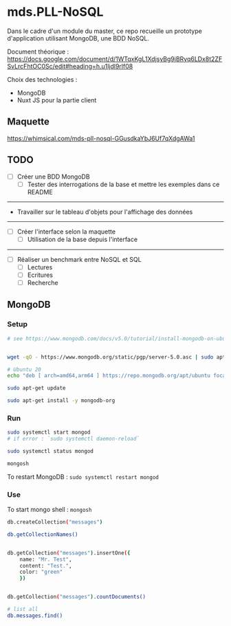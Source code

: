 # mds.PLL-NoSQL

Dans le cadre d'un module du master, ce repo recueille un prototype d'application utilisant MongoDB, une BDD NoSQL.

Document théorique : https://docs.google.com/document/d/1WTqxKgL1XdjsyBg9jBRyq6LDx8t2ZFSvLrcFhtOC0Sc/edit#heading=h.u1ljdl9rlf08

Choix des technologies :

- MongoDB
- Nuxt JS pour la partie client

## Maquette

https://whimsical.com/mds-pll-nosql-GGusdkaYbJ6Uf7qXdgAWa1

## TODO

- [ ] Créer une BDD MongoDB
  - [ ] Tester des interrogations de la base et mettre les exemples dans ce README

---

- Travailler sur le tableau d'objets pour l'affichage des données

---

- [ ] Créer l'interface selon la maquette
  - [ ] Utilisation de la base depuis l'interface

___ 

- [ ] Réaliser un benchmark entre NoSQL et SQL 
  - [ ] Lectures
  - [ ] Ecritures
  - [ ] Recherche

## MongoDB 
### Setup

```sh
# see https://www.mongodb.com/docs/v5.0/tutorial/install-mongodb-on-ubuntu/ 


wget -qO - https://www.mongodb.org/static/pgp/server-5.0.asc | sudo apt-key add - 

# Ubuntu 20
echo "deb [ arch=amd64,arm64 ] https://repo.mongodb.org/apt/ubuntu focal/mongodb-org/5.0 multiverse" | sudo tee /etc/apt/sources.list.d/mongodb-org-5.0.list

sudo apt-get update

sudo apt-get install -y mongodb-org
```
### Run
```sh
sudo systemctl start mongod
# if error : `sudo systemctl daemon-reload` 

sudo systemctl status mongod

mongosh
```
To restart MongoDB : `sudo systemctl restart mongod`

### Use

To start mongo shell : `mongosh` 

```sh
db.createCollection("messages")

db.getCollectionNames()


db.getCollection("messages").insertOne({
    name: "Mr. Test",
    content: "Test.",
    color: "green"
    })


db.getCollection("messages").countDocuments()

# list all
db.messages.find()
``` 
